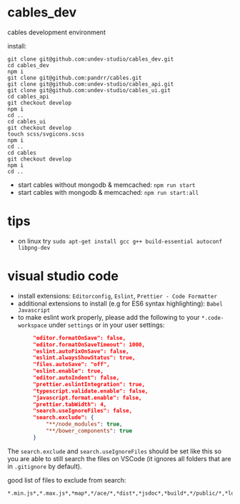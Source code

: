 # cables_dev
cables development environment

install:

```
git clone git@github.com:undev-studio/cables_dev.git
cd cables_dev
npm i
git clone git@github.com:pandrr/cables.git
git clone git@github.com:undev-studio/cables_api.git
git clone git@github.com:undev-studio/cables_ui.git
cd cables_api
git checkout develop
npm i
cd ..
cd cables_ui
git checkout develop
touch scss/svgicons.scss
npm i
cd ..
cd cables
git checkout develop
npm i
cd ..
```

* start cables without mongodb & memcached: `npm run start`
* start cables with mongodb & memcached: `npm run start:all`

# tips

* on linux try `sudo apt-get install gcc g++ build-essential autoconf libpng-dev`

# visual studio code

* install extensions: `Editorconfig`, `Eslint`, `Prettier - Code Formatter`
* additional extensions to install (e.g for ES6 syntax highlighting): `Babel Javascript`
* to make eslint work properly, please add the following to your `*.code-workspace` under `settings` or in your user settings:

```json
        "editor.formatOnSave": false,
        "editor.formatOnSaveTimeout": 1000,
        "eslint.autoFixOnSave": false,
        "eslint.alwaysShowStatus": true,
        "files.autoSave": "off",
        "eslint.enable": true,
        "editor.autoIndent": false,
        "prettier.eslintIntegration": true,
        "typescript.validate.enable": false,
        "javascript.format.enable": false,
        "prettier.tabWidth": 4,
        "search.useIgnoreFiles": false,
        "search.exclude": {
            "**/node_modules": true,
            "**/bower_components": true
        }
```
The `search.exclude` and `search.useIgnoreFiles` should be set like this so you are able to still search the files on VSCode (it ignores all folders that are in `.gitignore` by default).

good list of files to exclude from search:
```
*.min.js*,*.max.js*,*map*,*/ace/*,*dist*,*jsdoc*,*build*,*/public/*,*logs*
```
